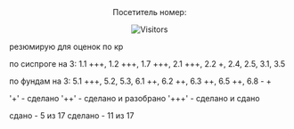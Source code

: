 <div align="center">
Посетитель номер:

![Visitors](https://count.getloli.com/@empty-labs-2courseFiit?name=empty-labs-2courseFiit&theme=booru-qualityhentais&padding=7&offset=0&align=top&scale=1&pixelated=1&darkmode=auto)

</div>

резюмирую
для оценок по кр

по сиспроге на 3:
1.1 +++,
1.2 +++,
1.7 +++,
2.1 +++,
2.2 +,
2.4,
2.5,
3.1,
3.5

по фундам на 3:
5.1 +++,
5.2,
5.3,
6.1 ++,
6.2 ++,
6.3 ++,
6.5 ++,
6.8 - +

'+' - сделано
'++' - сделано и разобрано
'+++' - сделано и сдано

сдано - 5 из 17
сделано - 11 из 17